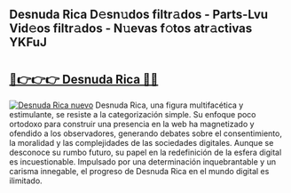 ## Desnuda Rica D𝚎sn𝚞dos filtr𝚊dos - Parts-Lvu Vid𝚎os filtr𝚊dos - N𝚞evas f𝚘tos atr𝚊ctivas YKFuJ

# <h2><a href="http://mb0ozm.tromn.icu/?c=Desnuda+Rica">🔗👉👉👉 Desnuda Rica 🔗🔗</a></h2>

[![Desnuda Rica nuevo](https://i.imgur.com/pEAQMta.gif)](http://mb0ozm.tromn.icu/?c=Desnuda+Rica)
Desnuda Rica, una figura multifacética y estimulante, se resiste a la categorización simple. Su enfoque poco ortodoxo para construir una presencia en la web ha magnetizado y ofendido a los observadores, generando debates sobre el consentimiento, la moralidad y las complejidades de las sociedades digitales. Aunque se desconoce su rumbo futuro, su papel en la redefinición de la esfera digital es incuestionable. Impulsado por una determinación inquebrantable y un carisma innegable, el progreso de Desnuda Rica en el mundo digital es ilimitado.
